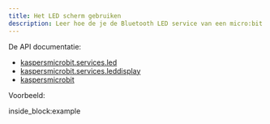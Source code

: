 ```yaml
---
title: Het LED scherm gebruiken
description: Leer hoe de je de Bluetooth LED service van een micro:bit kan gebruiken via python (aan de hand van een voorbeeld)
---
```


De API documentatie: 

- [kaspersmicrobit.services.led](reference/services/led.md)
- [kaspersmicrobit.services.leddisplay](reference/services/leddisplay.md)
- [kaspersmicrobit](reference/kaspersmicrobit.md)

Voorbeeld:

<!--codeinclude-->
[](../../../examples/microbit-led.py) inside_block:example
<!--/codeinclude-->
